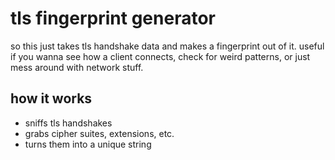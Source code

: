 # tls fingerprint generator

so this just takes tls handshake data and makes a fingerprint out of it.
useful if you wanna see how a client connects, check for weird patterns, or just mess around with network stuff.

## how it works

* sniffs tls handshakes
* grabs cipher suites, extensions, etc.
* turns them into a unique string

